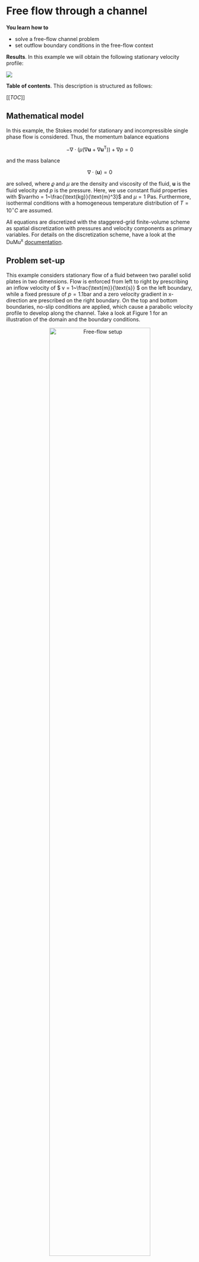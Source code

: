 <!-- Important: This file has been automatically generated by generate_example_docs.py. Do not edit this file directly! -->

# Free flow through a channel

__You learn how to__

* solve a free-flow channel problem
* set outflow boundary conditions in the free-flow context

__Results__. In this example we will obtain the following stationary velocity profile:

![](./img/velocity.png)

__Table of contents__. This description is structured as follows:

[[_TOC_]]

## Mathematical model
In this example, the Stokes model for stationary and incompressible single phase flow is considered.
Thus, the momentum balance equations

```math
- \nabla\cdot\left(\mu\left(\nabla\boldsymbol{u}+\nabla\boldsymbol{u}^{\text{T}}\right)\right)+ \nabla p = 0
```

and the mass balance

```math
\nabla \cdot \left(\boldsymbol{u}\right) =0
```

are solved, where $`\varrho`$ and $`\mu`$ are the density and viscosity of the fluid,
$`\boldsymbol{u}`$ is the fluid velocity and $`p`$ is the pressure. Here, we use constant fluid
properties with $`\varrho = 1~\frac{\text{kg}}{\text{m}^3}`$ and $`\mu = 1~\text{Pa}\text{s}`$.
Furthermore, isothermal conditions with a homogeneous temperature distribution of $`T=10^\circ C`$ are assumed.

All equations are discretized with the staggered-grid finite-volume scheme as spatial discretization
with pressures and velocity components as primary variables. For details on the discretization scheme,
have a look at the DuMu<sup>x</sup> [documentation](https://dumux.org/docs/doxygen/master/group___discretization.html).

## Problem set-up
This example considers stationary flow of a fluid between two parallel solid plates in two dimensions.
Flow is enforced from left to right by prescribing an inflow velocity of $` v = 1~\frac{\text{m}}{\text{s}} `$
on the left boundary, while a fixed pressure of $`p = 1.1 \text{bar}`$ and a zero velocity gradient
in x-direction are prescribed on the right boundary. On the top and bottom boundaries, no-slip
conditions are applied, which cause a parabolic velocity profile to develop along the channel.
Take a look at Figure 1 for an illustration of the domain and the boundary conditions.

<figure>
    <center>
        <img src="img/setup.png" alt="Free-flow setup" width="80%"/>
        <figcaption> <b> Fig.1 </b> - Setup for the free flow problem.</figcaption>
    </center>
</figure>

# Implementation

## Folder layout and files

```
└── freeflowchannel/
    ├── CMakeLists.txt          -> build system file
    ├── main.cc                 -> main program flow
    ├── params.input            -> runtime parameters
    ├── properties.hh           -> compile time configuration
    └── problem.hh              -> boundary & initial conditions
```


## Compile-time settings (`properties.hh`)

In this file, the type tag used for this simulation is defined,
for which we then specialize properties (compile time options) to the needs of the desired setup.


<details open>
<summary><b>Click to hide/show the file documentation</b> (or inspect the [source code](properties.hh))</summary>


### Includes
<details><summary> Click to show includes</summary>

The `NavierStokes` type tag specializes most of the properties required for Navier-
Stokes single-phase flow simulations in DuMuX. We will use this in the following to inherit the
respective properties and subsequently specialize those properties for our
type tag, which we want to modify or for which no meaningful default can be set.

```cpp
#include <dumux/freeflow/navierstokes/model.hh>
#include <dumux/freeflow/navierstokes/staggered/problem.hh>
```

We want to use `YaspGrid`, an implementation of the dune grid interface for structured grids:

```cpp
#include <dune/grid/yaspgrid.hh>
```

In this example, we want to discretize the equations with the staggered-grid
scheme which is so far the only available option for free-flow models in DuMux:

```cpp
#include <dumux/discretization/staggered/freeflow/properties.hh>
```

The fluid properties are specified in the following headers (we use a liquid with constant properties as the fluid phase):

```cpp
#include <dumux/material/fluidsystems/1pliquid.hh>
#include <dumux/material/components/constant.hh>
```

We include the problem header used for this simulation.

```cpp
#include "problem.hh"
```

</details>

### Type tag definition

We define a type tag for our simulation with the name `ChannelExample`
and inherit the properties specialized for the type tags `NavierStokes` and `StaggeredFreeFlowModel`.
This way, most of the properties required for Navier-Stokes single-phase flow simulations
using the staggered-grid scheme are conveniently specialized for our new type tag.
However, some properties depend on user choices and no meaningful default value can be set.
Those properties will be addressed later in this file.
Please note that, in this example, we actually want to solve the Stokes instead of the
Navier-Stokes equations. This can be achieved at runtime by setting the parameter
`Problem.EnableInertiaTerms = false`. Have a look at the input file `params.input`
to see how this is done in this example.

```cpp
// We enter the namespace Dumux::Properties in order to import the entire Dumux namespace for general use:
namespace Dumux::Properties {

// declaration of the `ChannelExample` type tag for the single-phase flow problem
namespace TTag {
struct ChannelExample { using InheritsFrom = std::tuple<NavierStokes, StaggeredFreeFlowModel>; };
} // namespace TTag
```

### Property specializations

In the following piece of code, mandatory properties for which no meaningful
default can be set, are specialized for our type tag `ChannelExample`.

```cpp
// This sets the grid type used for the simulation. Here, we use a structured 2D grid.
template<class TypeTag>
struct Grid<TypeTag, TTag::ChannelExample> { using type = Dune::YaspGrid<2>; };

// This sets our problem class (see problem.hh) containing initial and boundary conditions.
template<class TypeTag>
struct Problem<TypeTag, TTag::ChannelExample> { using type = Dumux::ChannelExampleProblem<TypeTag> ; };

// This sets the fluid system to be used. Here, we use a liquid with constant properties as fluid phase.
template<class TypeTag>
struct FluidSystem<TypeTag, TTag::ChannelExample>
{
    using Scalar = GetPropType<TypeTag, Properties::Scalar>;
    using type = FluidSystems::OnePLiquid<Scalar, Components::Constant<1, Scalar> >;
};
```

We also set some properties related to memory management
throughout the simulation.
<details><summary> Click to show caching properties</summary>

In Dumux, one has the option to activate/deactivate the grid-wide caching of
geometries and variables. If active, the CPU time can be significantly reduced
as less dynamic memory allocation procedures are necessary. Per default, grid-wide
caching is disabled to ensure minimal memory requirements, however, in this example we
want to active all available caches, which significantly increases the memory
demand but makes the simulation faster.


```cpp
// This enables grid-wide caching of the volume variables.
template<class TypeTag>
struct EnableGridVolumeVariablesCache<TypeTag, TTag::ChannelExample> { static constexpr bool value = true; };
//This enables grid wide caching for the flux variables.
template<class TypeTag>
struct EnableGridFluxVariablesCache<TypeTag, TTag::ChannelExample> { static constexpr bool value = true; };
// This enables grid-wide caching for the finite volume grid geometry
template<class TypeTag>
struct EnableGridGeometryCache<TypeTag, TTag::ChannelExample> { static constexpr bool value = true; };
} // end namespace Dumux::Properties
```

</details>

</details>



## Initial and boundary conditions (`problem.hh`)

This file contains the __problem class__ which defines the initial and boundary
conditions for the Navier-Stokes single-phase flow simulation.


<details open>
<summary><b>Click to hide/show the file documentation</b> (or inspect the [source code](problem.hh))</summary>


### Include files

Include the `NavierStokesStaggeredProblem` class, the base
class from which we will derive.

```cpp
#include <dumux/freeflow/navierstokes/staggered/problem.hh>
```

Include the `NavierStokesBoundaryTypes` class which specifies the boundary types set in this problem.

```cpp
#include <dumux/freeflow/navierstokes/boundarytypes.hh>
```

### The problem class
We enter the problem class where all necessary boundary conditions and initial conditions are set for our simulation.
As we are solving a problem related to free flow, we inherit from the base class `NavierStokesStaggeredProblem`.

```cpp
namespace Dumux {

template <class TypeTag>
class ChannelExampleProblem : public NavierStokesStaggeredProblem<TypeTag>
{
    // A few convenience aliases used throughout this class.
    using ParentType = NavierStokesStaggeredProblem<TypeTag>;
    using GridGeometry = GetPropType<TypeTag, Properties::GridGeometry>;
    using FVElementGeometry = typename GridGeometry::LocalView;
    using SubControlVolumeFace = typename GridGeometry::SubControlVolumeFace;
    using Indices = typename GetPropType<TypeTag, Properties::ModelTraits>::Indices;
    using PrimaryVariables = GetPropType<TypeTag, Properties::PrimaryVariables>;
    using BoundaryTypes = Dumux::NavierStokesBoundaryTypes<PrimaryVariables::size()>;
    using Scalar = GetPropType<TypeTag, Properties::Scalar>;

    using Element = typename GridGeometry::GridView::template Codim<0>::Entity;
    using GlobalPosition = typename Element::Geometry::GlobalCoordinate;

public:
    // This is the constructor of our problem class:
    // Within the constructor, we set the inlet velocity to a run-time specified value.
    // If no run-time value is specified, we set the outlet pressure to 1.1e5 Pa.
    ChannelExampleProblem(std::shared_ptr<const GridGeometry> gridGeometry)
    : ParentType(gridGeometry)
    {
        inletVelocity_ = getParam<Scalar>("Problem.InletVelocity");
        outletPressure_ = getParam<Scalar>("Problem.OutletPressure", 1.1e5);
    }
```

#### Boundary conditions
With the following function we define the __type of boundary conditions__ depending on the location.
Three types of boundary conditions can be specified: Dirichlet, Neumann or outflow boundary conditions. On
Dirichlet boundaries, the values of the primary variables need to be fixed. On a Neumann boundaries,
values for derivatives need to be fixed. Outflow conditions set a gradient of zero in normal direction towards the boundary
for the respective primary variables (excluding pressure).
When Dirichlet conditions are set for the pressure, the velocity gradient
with respect to the direction normal to the boundary is automatically set to zero.

```cpp
    BoundaryTypes boundaryTypesAtPos(const GlobalPosition& globalPos) const
    {
        BoundaryTypes values;

        if (isInlet_(globalPos))
        {
            // We specify Dirichlet boundary conditions for the velocity on the left of our domain
            values.setDirichlet(Indices::velocityXIdx);
            values.setDirichlet(Indices::velocityYIdx);
        }
        else if (isOutlet_(globalPos))
        {
            // We fix the pressure on the right side of the domain
            values.setDirichlet(Indices::pressureIdx);
        }
        else
        {
            // We specify Dirichlet boundary conditions for the velocity on the remaining boundaries (lower and upper wall)
            values.setDirichlet(Indices::velocityXIdx);
            values.setDirichlet(Indices::velocityYIdx);
        }

        return values;
    }
```

The following function specifies the __values on Dirichlet boundaries__.
We need to define values for the primary variables (velocity and pressure).

```cpp
    PrimaryVariables dirichletAtPos(const GlobalPosition& globalPos) const
    {
        // Use the initial values as default Dirichlet values
        PrimaryVariables values = initialAtPos(globalPos);

        // Set a no-slip condition at the top and bottom wall of the channel
        if (!isInlet_(globalPos))
            values[Indices::velocityXIdx] = 0.0;

        return values;
    }
```

The following function defines the initial conditions.

```cpp
    PrimaryVariables initialAtPos(const GlobalPosition& globalPos) const
    {
        PrimaryVariables values;

        // Set the pressure and velocity values
        values[Indices::pressureIdx] = outletPressure_;
        values[Indices::velocityXIdx] = inletVelocity_;
        values[Indices::velocityYIdx] = 0.0;

        return values;
    }
```

The inlet is on the left side of the physical domain.

```cpp
private:
    bool isInlet_(const GlobalPosition& globalPos) const
    { return globalPos[0] < eps_; }
```

The outlet is on the right side of the physical domain.

```cpp
    bool isOutlet_(const GlobalPosition& globalPos) const
    { return globalPos[0] > this->gridGeometry().bBoxMax()[0] - eps_; }
```

Finally, private variables are declared:

```cpp
    static constexpr Scalar eps_ = 1e-6;
    Scalar inletVelocity_;
    Scalar outletPressure_;

}; // end class definition of ChannelExampleProblem
} // end namespace Dumux
```


</details>



## The main file (`main.cc`)

<details open>
<summary><b>Click to hide/show the file documentation</b> (or inspect the [source code](main.cc))</summary>


### Included header files
<details><summary> Click to show includes</summary>
These are DUNE helper classes related to parallel computations and file I/O

```cpp
#include <dune/common/parallel/mpihelper.hh>
#include <dune/grid/io/file/dgfparser/dgfexception.hh>
```

The following headers include functionality related to property definition or retrieval, as well as
the retrieval of input parameters specified in the input file or via the command line.

```cpp
#include <dumux/common/properties.hh>
#include <dumux/common/parameters.hh>
#include <dumux/common/initialize.hh>
```

The following files contain the non-linear Newton solver, the available linear solver backends and the assembler for the linear
systems arising from the staggered-grid discretization.

```cpp
#include <dumux/nonlinear/newtonsolver.hh>
#include <dumux/linear/istlsolvers.hh>
#include <dumux/linear/linearalgebratraits.hh>
#include <dumux/linear/linearsolvertraits.hh>
#include <dumux/assembly/staggeredfvassembler.hh>
#include <dumux/assembly/diffmethod.hh> // analytic or numeric differentiation
```

The following class provides a convenient way of writing of dumux simulation results to VTK format.

```cpp
#include <dumux/io/staggeredvtkoutputmodule.hh>
```

The gridmanager constructs a grid from the information in the input or grid file.
Many different Dune grid implementations are supported, of which a list can be found
in `gridmanager.hh`.

```cpp
#include <dumux/io/grid/gridmanager.hh>
```

This class contains functionality for additional flux output.

```cpp
#include <dumux/freeflow/navierstokes/staggered/fluxoversurface.hh>
```

In this header, a `TypeTag` is defined, which collects
the properties that are required for the simulation.
It also contains the actual problem with initial and boundary conditions.
For detailed information, please have a look
at the documentation provided therein.

```cpp
#include "properties.hh"
```

</details>

### The main function
We will now discuss the main program flow implemented within the `main` function.
At the beginning of each program using Dune, an instance of `Dune::MPIHelper` has to
be created. Moreover, we parse the run-time arguments from the command line and the
input file:

```cpp
int main(int argc, char** argv) try
{
    using namespace Dumux;

    // maybe initialize MPI and/or multithreading backend
    Dumux::initialize(argc, argv);
    const auto& mpiHelper = Dune::MPIHelper::instance();

    // parse command line arguments and input file
    Parameters::init(argc, argv);
```

We define a convenience alias for the type tag of the problem. The type
tag contains all the properties that are needed to define the model and the problem
setup. Throughout the main file, we will obtain types defined for this type tag
using the property system, i.e. with `GetPropType`.

```cpp
    using TypeTag = Properties::TTag::ChannelExample;
```

#### Step 1: Create the grid
The `GridManager` class creates the grid from information given in the input file.
This can either be a grid file, or in the case of structured grids, one can specify the coordinates
of the corners of the grid and the number of cells to be used to discretize each spatial direction.

```cpp
    GridManager<GetPropType<TypeTag, Properties::Grid>> gridManager;
    gridManager.init();

    // We compute on the leaf grid view.
    const auto& leafGridView = gridManager.grid().leafGridView();
```

#### Step 2: Setting up and solving the problem
First, a finite volume grid geometry is constructed from the grid that was created above.
This builds the sub-control volumes (scv) and sub-control volume faces (scvf) for each element
of the grid partition.

```cpp
    using GridGeometry = GetPropType<TypeTag, Properties::GridGeometry>;
    auto gridGeometry = std::make_shared<GridGeometry>(leafGridView);
```

We now instantiate the problem, in which we define the boundary and initial conditions.

```cpp
    using Problem = GetPropType<TypeTag, Properties::Problem>;
    auto problem = std::make_shared<Problem>(gridGeometry);
```

We set a solution vector which consist of two parts: one part (indexed by `cellCenterIdx`)
is for the pressure degrees of freedom (`dofs`) living in grid cell centers. Another part
(indexed by `faceIdx`) is for degrees of freedom defining the normal velocities on grid cell faces.
We initialize the solution vector by what was defined as the initial solution of the the problem.

```cpp
    using SolutionVector = GetPropType<TypeTag, Properties::SolutionVector>;
    SolutionVector x;
    x[GridGeometry::cellCenterIdx()].resize(gridGeometry->numCellCenterDofs());
    x[GridGeometry::faceIdx()].resize(gridGeometry->numFaceDofs());
    problem->applyInitialSolution(x);
```

The grid variables are used store variables (primary and secondary variables) on sub-control volumes and faces (volume and flux variables).

```cpp
    using GridVariables = GetPropType<TypeTag, Properties::GridVariables>;
    auto gridVariables = std::make_shared<GridVariables>(problem, gridGeometry);
    gridVariables->init(x);
```

We then initialize the predefined model-specific output vtk output.

```cpp
    using IOFields = GetPropType<TypeTag, Properties::IOFields>;
    StaggeredVtkOutputModule<GridVariables, SolutionVector> vtkWriter(*gridVariables, x, problem->name());
    IOFields::initOutputModule(vtkWriter); // Add model specific output fields
    vtkWriter.write(0.0);
```

<details><summary> Click to show calculation of surface fluxes</summary>
We set up two surfaces over which fluxes are calculated.
We determine the extensions [xMin,xMax]x[yMin,yMax] of the physical domain.
The first surface (added by the first call of addSurface) shall be placed at the middle of the channel.
If we have an odd number of cells in x-direction, there would not be any cell faces
at the position of the surface (which is required for the flux calculation).
In this case, we add half a cell-width to the x-position in order to make sure that
the cell faces lie on the surface. This assumes a regular cartesian grid.
The second surface (second call of addSurface) is placed at the outlet of the channel.

```cpp
    FluxOverSurface<GridVariables,
                    SolutionVector,
                    GetPropType<TypeTag, Properties::ModelTraits>,
                    GetPropType<TypeTag, Properties::LocalResidual>> flux(*gridVariables, x);

    using Scalar = GetPropType<TypeTag, Properties::Scalar>;

    const Scalar xMin = gridGeometry->bBoxMin()[0];
    const Scalar xMax = gridGeometry->bBoxMax()[0];
    const Scalar yMin = gridGeometry->bBoxMin()[1];
    const Scalar yMax = gridGeometry->bBoxMax()[1];

    const Scalar planePosMiddleX = xMin + 0.5*(xMax - xMin);
    int numCellsX = getParam<std::vector<int>>("Grid.Cells")[0];

    const unsigned int refinement = getParam<unsigned int>("Grid.Refinement", 0);
    numCellsX *= (1<<refinement);

    const Scalar offsetX = (numCellsX % 2 == 0) ? 0.0 : 0.5*((xMax - xMin) / numCellsX);

    using GridView = typename GridGeometry::GridView;
    using Element = typename GridView::template Codim<0>::Entity;
    using GlobalPosition = typename Element::Geometry::GlobalCoordinate;

    const auto p0middle = GlobalPosition{planePosMiddleX + offsetX, yMin};
    const auto p1middle = GlobalPosition{planePosMiddleX + offsetX, yMax};
    flux.addSurface("middle", p0middle, p1middle);

    const auto p0outlet = GlobalPosition{xMax, yMin};
    const auto p1outlet = GlobalPosition{xMax, yMax};
    flux.addSurface("outlet", p0outlet, p1outlet);
```

</details>
We create and initialize the assembler for the stationary problem.
This is where the Jacobian matrix for the Newton solver is assembled.

```cpp
    using Assembler = StaggeredFVAssembler<TypeTag, DiffMethod::numeric>;
    auto assembler = std::make_shared<Assembler>(problem, gridGeometry, gridVariables);
```

We use UMFPack as direct linear solver within each Newton iteration.

```cpp
    using LinearSolver = Dumux::UMFPackIstlSolver<SeqLinearSolverTraits, LinearAlgebraTraitsFromAssembler<Assembler>>;
    auto linearSolver = std::make_shared<LinearSolver>();
```

This example considers a linear problem (incompressible Stokes flow), therefore
the non-linear Newton solver is not really necessary.
For sake of generality, we nevertheless use it here such that the example can be easily
changed to a non-linear problem by switching on the inertia terms in the input file or by choosing a compressible fluid.
In the following piece of code we instantiate the non-linear newton solver and let it solve
the problem.

```cpp
    // alias for and instantiation of the newton solver
    using NewtonSolver = Dumux::NewtonSolver<Assembler, LinearSolver>;
    NewtonSolver nonLinearSolver(assembler, linearSolver);

    // Solve the (potentially non-linear) system.
    nonLinearSolver.solve(x);
```

In the following we calculate mass and volume fluxes over the planes specified above
(you have to click to unfold the code showing how to set up the surface fluxes).

```cpp
    flux.calculateMassOrMoleFluxes();
    flux.calculateVolumeFluxes();
```

#### Final Output
We write the VTK output and print the mass/energy/volume fluxes over the planes.
We conclude by printing the dumux end message.

```cpp
    vtkWriter.write(1.0);

    if (GetPropType<TypeTag, Properties::ModelTraits>::enableEnergyBalance())
    {
        std::cout << "mass / energy flux at middle is: " << flux.netFlux("middle") << std::endl;
        std::cout << "mass / energy flux at outlet is: " << flux.netFlux("outlet") << std::endl;
    }
    else
    {
        std::cout << "mass flux at middle is: " << flux.netFlux("middle") << std::endl;
        std::cout << "mass flux at outlet is: " << flux.netFlux("outlet") << std::endl;
    }

    std::cout << "volume flux at middle is: " << flux.netFlux("middle")[0] << std::endl;
    std::cout << "volume flux at outlet is: " << flux.netFlux("outlet")[0] << std::endl;

    if (mpiHelper.rank() == 0)
        Parameters::print();

    return 0;
} // end main
```

#### Exception handling
In this part of the main file we catch and print possible exceptions that could
occur during the simulation.
<details><summary> Click to show exception handler</summary>

```cpp
// errors related to run-time parameters
catch (Dumux::ParameterException &e)
{
    std::cerr << std::endl << e << " ---> Abort!" << std::endl;
    return 1;
}
// errors related to the parsing of Dune grid files
catch (Dune::DGFException & e)
{
    std::cerr << "DGF exception thrown (" << e <<
                 "). Most likely, the DGF file name is wrong "
                 "or the DGF file is corrupted, "
                 "e.g. missing hash at end of file or wrong number (dimensions) of entries."
                 << " ---> Abort!" << std::endl;
    return 2;
}
// generic error handling with Dune::Exception
catch (Dune::Exception &e)
{
    std::cerr << "Dune reported error: " << e << " ---> Abort!" << std::endl;
    return 3;
}
// other exceptions
catch (...)
{
    std::cerr << "Unknown exception thrown! ---> Abort!" << std::endl;
    return 4;
}
```

</details>

</details>

